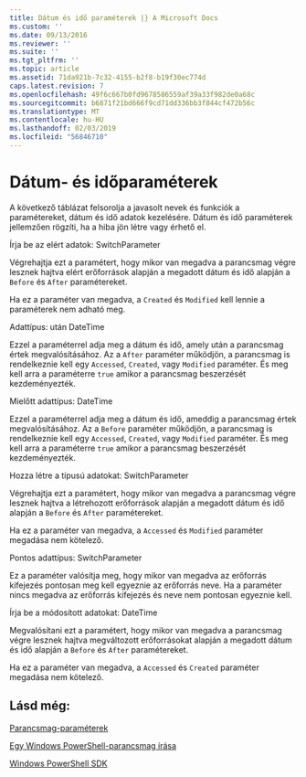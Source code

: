 ```yaml
---
title: Dátum és idő paraméterek |} A Microsoft Docs
ms.custom: ''
ms.date: 09/13/2016
ms.reviewer: ''
ms.suite: ''
ms.tgt_pltfrm: ''
ms.topic: article
ms.assetid: 71da921b-7c32-4155-b2f8-b19f30ec774d
caps.latest.revision: 7
ms.openlocfilehash: 49f6c667b0fd9678586559af39a33f982de0a68c
ms.sourcegitcommit: b6871f21bd666f9cd71dd336bb3f844cf472b56c
ms.translationtype: MT
ms.contentlocale: hu-HU
ms.lasthandoff: 02/03/2019
ms.locfileid: "56846710"
---
```

# <a name="date-and-time-parameters"></a>Dátum- és időparaméterek

A következő táblázat felsorolja a javasolt nevek és funkciók a paramétereket, dátum és idő adatok kezelésére. Dátum és idő paraméterek jellemzően rögzíti, ha a hiba jön létre vagy érhető el.

Írja be az elért adatok: SwitchParameter

Végrehajtja ezt a paramétert, hogy mikor van megadva a parancsmag végre lesznek hajtva elért erőforrások alapján a megadott dátum és idő alapján a `Before` és `After` paramétereket.

Ha ez a paraméter van megadva, a `Created` és `Modified` kell lennie a paraméterek nem adható meg.

Adattípus: után DateTime

Ezzel a paraméterrel adja meg a dátum és idő, amely után a parancsmag értek megvalósításához. Az a `After` paraméter működjön, a parancsmag is rendelkeznie kell egy `Accessed`, `Created`, vagy `Modified` paraméter. És meg kell arra a paraméterre `true` amikor a parancsmag beszerzését kezdeményezték.

Mielőtt adattípus: DateTime

Ezzel a paraméterrel adja meg a dátum és idő, ameddig a parancsmag értek megvalósításához. Az a `Before` paraméter működjön, a parancsmag is rendelkeznie kell egy `Accessed`, `Created`, vagy `Modified` paraméter. És meg kell arra a paraméterre `true` amikor a parancsmag beszerzését kezdeményezték.

Hozza létre a típusú adatokat: SwitchParameter

Végrehajtja ezt a paramétert, hogy mikor van megadva a parancsmag végre lesznek hajtva a létrehozott erőforrások alapján a megadott dátum és idő alapján a `Before` és `After` paramétereket.

Ha ez a paraméter van megadva, a `Accessed` és `Modified` paraméter megadása nem kötelező.

Pontos adattípus: SwitchParameter

Ez a paraméter valósítja meg, hogy mikor van megadva az erőforrás kifejezés pontosan meg kell egyeznie az erőforrás neve. Ha a paraméter nincs megadva az erőforrás kifejezés és neve nem pontosan egyeznie kell.

Írja be a módosított adatokat: DateTime

Megvalósítani ezt a paramétert, hogy mikor van megadva a parancsmag végre lesznek hajtva megváltozott erőforrásokat alapján a megadott dátum és idő alapján a `Before` és `After` paramétereket.

Ha ez a paraméter van megadva, a `Accessed` és `Created` paraméter megadása nem kötelező.

## <a name="see-also"></a>Lásd még:

[Parancsmag-paraméterek](./cmdlet-parameters.md)

[Egy Windows PowerShell-parancsmag írása](./writing-a-windows-powershell-cmdlet.md)

[Windows PowerShell SDK](../windows-powershell-reference.md)
